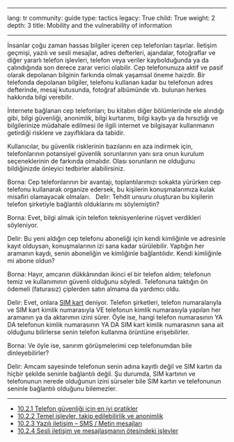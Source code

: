 

---

lang: tr
community: guide
type: tactics
legacy: True
child: True
weight: 2
depth: 3
title: Mobility and the vulnerability of information

---

İnsanlar çoğu zaman hassas bilgiler içeren cep telefonları taşırlar. İletişim geçmişi, yazılı ve sesli mesajlar, adres defterleri, ajandalar, fotoğraflar ve diğer yararlı telefon işlevleri, telefon veya veriler kaybolduğunda ya da çalındığında son derece zarar verici olabilir. Cep telefonunuza aktif ve pasif olarak depolanan bilginin farkında olmak yaşamsal öneme haizdir. Bir telefonda depolanan bilgiler, telefonu kullanan kadar bu telefonun adres defterinde, mesaj kutusunda, fotoğraf albümünde vb. bulunan herkes hakkında bilgi verebilir. 

İnternete bağlanan cep telefonları; bu kitabın diğer bölümlerinde ele alındığı gibi, bilgi güvenliği, anonimlik, bilgi kurtarımı, bilgi kaybı ya da hırsızlığı ve bilgilerinize müdahale edilmesi ile ilgili internet ve bilgisayar kullanmanın getirdiği risklere ve zayıflıklara da tabidir.

Kullanıcılar, bu güvenlik risklerinin bazılarını en aza indirmek için, telefonlarının potansiyel güvenlik sorunlarının yanı sıra onun kurulum seçeneklerinin de farkında olmalıdır. Olası sorunların ne olduğunu bildiğinizde önleyici tedbirler alabilirsiniz. 

<div class="background" markdown=1>
Borna: Cep telefonlarının bir avantajı, toplantılarımızı sokakta yürürken cep telefonu kullanarak  organize edersek, bu kişilerin konuşmalarımıza kulak misafiri olamayacak olmaları.
 
Delir: Tehdit unsuru oluşturan bu kişilerin telefon şirketiyle bağlantılı olduklarını mı söylemiştin?

Borna: Evet, bilgi almak için telefon teknisyenlerine rüşvet verdikleri söyleniyor.

Delir: Bu yeni aldığın cep telefonu aboneliği için kendi kimliğinle ve adresinle kayıt olduysan, konuşmalarının izi sana kadar sürülebilir. Yaptığın her aramanın kaydı, senin aboneliğin ve kimliğinle bağlantılıdır. Kendi kimliğinle mi abone oldun?

Borna: Hayır, amcanın dükkânından ikinci el bir telefon aldım; telefonun temiz ve kullanımının güvenli olduğunu söyledi. Telefonuna taktığın ön ödemeli (faturasız) çiplerden satın almama da yardımcı oldu.

Delir: Evet, onlara [SIM kart](/tr/glossary#SIM_card) deniyor. Telefon şirketleri, telefon numaralarıyla ve SIM kart kimlik numarasıyla VE telefonun kimlik numarasıyla yapılan her aramanın ya da aktarımın izini sürer. Öyle ise, hangi telefon numarasının YA DA telefonun kimlik numarasının YA DA SIM kart kimlik numarasının sana ait olduğunu bilirlerse senin telefon kullanma örüntüne erişebilirler.

Borna: Ve öyle ise, sanırım görüşmelerimi cep telefonumdan bile dinleyebilirler?

Delir: Amcam sayesinde telefonun senin adına kayıtlı değil ve SIM kartın da hiçbir şekilde seninle bağlantılı değil. Şu durumda, SIM kartının ve telefonunun nerede olduğunun izini sürseler bile SIM kartın ve telefonunun seninle bağlantılı olduğunu bilemezler. 
</div>

-------------------

* [10.2.1 Telefon güvenliği için en iyi pratikler](/tr/chapter_10_2_1)
* [10.2.2 Temel işlevler, takip edilebilirlik ve anonimlik](/tr/chapter_10_2_2)
* [10.2.3 Yazılı iletişim – SMS / Metin mesajları](/tr/chapter_10_2_3)
* [10.2.4 Sesli iletişim ve mesajlaşmanın ötesindeki işlevler](/tr/chapter_10_2_4)


